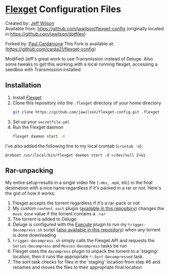 # [Flexget](http://www.flexget.com) Configuration Files

Created by: [Jeff Wilson](mailto:jeff@jeffalwilson.com)  
Available from: https://github.com/jawilson/flexget-config (originally located in https://github.com/jawilson/dotfiles)

Forked by: [Paul Cardamone](mailto:paul.cardamone@gmail.com)
This Fork is available at: (https://github.com/carda21/flexget-config)

Modified Jeff's great work to use Transmission instead of Deluge.  Also some tweaks to get this working with a local running flexget, accessing a seedbox with Transmission installed

## Installation
1. Install [Flexget](http://www.flexget.com)
1. Clone this repository into the `.flexget` directory of your home directory
    ```bash
    git clone https://github.com/jawilson/flexget-config.git .flexget
    ```
1. Set up your `secretfile.yml`
1. Run the Flexget daemon
    ```bash
    flexget daemon start -d
    ```

I've also added the following line to my local crontab (`crontab -e`):
```
@reboot /usr/local/bin/flexget daemon start -d >/dev/null 2>&1
```

## Rar-unpacking

My entire setup results in a single video file (``.mkv``, ``.mp4``, etc) in the final destination with a nice name regardless if it's packed in a rar or not.
Here's the gist of how it works:
1. Flexget accepts the torrent regardless if it's a rar-pack or not
1. My custom ``content_sort`` plugin ([available in this repository](https://github.com/jawilson/flexget-config/blob/master/flexget/plugins/content_sort.py)) changes the ``move_done`` value if the torrent contains a ``.rar``
1. The torrent is added to Deluge
1. Deluge is configured with the [Execute](http://dev.deluge-torrent.org/wiki/Plugins/Execute) plugin to run my ``trigger-decompress.sh`` script ([also available in this repository](https://github.com/jawilson/flexget-config/blob/master/deluge/trigger-decompress.sh)) when any torrent is done downloading
1. ``trigger-decompress.sh`` simply calls the Flexget API and requests the ``Series-Decompress`` and ``Movies-Decompress`` tasks be run
1. Flexget uses the ``decompress`` plugin to unpack the torrent to a 'staging' location, then it runs the appropriate ``*-Sort-Decompressed`` task
1. The sort task checks for files in the 'staging' location from step #6 and renames and moves the files to their appropriate final location
